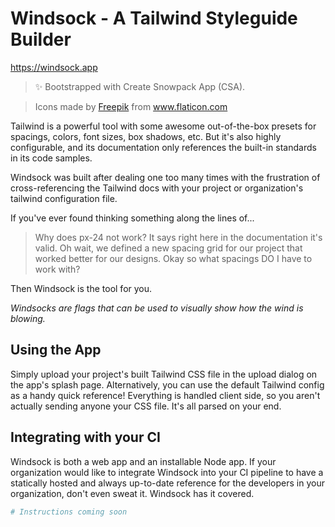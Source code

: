 # Windsock - A Tailwind Styleguide Builder

https://windsock.app

> ✨ Bootstrapped with Create Snowpack App (CSA).

> Icons made by <a href="http://www.freepik.com/" title="Freepik">Freepik</a> from <a href="https://www.flaticon.com/" title="Flaticon"> www.flaticon.com</a>

Tailwind is a powerful tool with some awesome out-of-the-box presets for spacings, colors, font sizes, box shadows, etc. But it's also highly configurable, and its documentation only references the built-in standards in its code samples.

Windsock was built after dealing one too many times with the frustration of cross-referencing the Tailwind docs with your project or organization's tailwind configuration file.

If you've ever found thinking something along the lines of...

> Why does px-24 not work? It says right here in the documentation it's valid. Oh wait, we defined a new spacing grid for our project that worked better for our designs. Okay so what spacings DO I have to work with?

Then Windsock is the tool for you.

_Windsocks are flags that can be used to visually show how the wind is blowing._

## Using the App

Simply upload your project's built Tailwind CSS file in the upload dialog on the app's splash page. Alternatively, you can use the default Tailwind config as a handy quick reference! Everything is handled client side, so you aren't actually sending anyone your CSS file. It's all parsed on your end.

## Integrating with your CI

Windsock is both a web app and an installable Node app. If your organization would like to integrate Windsock into your CI pipeline to have a statically hosted and always up-to-date reference for the developers in your organization, don't even sweat it. Windsock has it covered.

```sh
# Instructions coming soon
```
